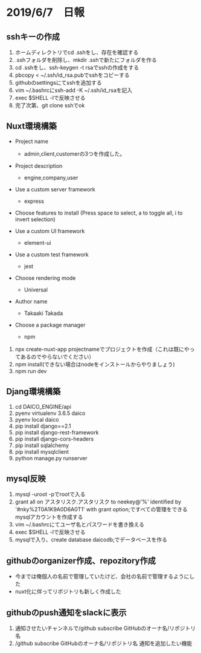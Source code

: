 # 2019/6/7　日報

## sshキーの作成

1. ホームディレクトリでcd .sshをし、存在を確認する
2. .sshフォルダを削除し、mkdir .sshで新たにフォルダを作る
3. cd .sshをし、ssh-keygen -t rsaでsshの作成をする
4. pbcopy < ~/.ssh/id_rsa.pubでsshをコピーする
5. githubのsettingsにてsshを追加する
6. vim ~/.bashrcにssh-add -K ~/.ssh/id_rsaを記入
7. exec $SHELL -lで反映させる
8. 完了次第、git clone sshでok

## Nuxt環境構築

* Project name

  * admin,client,customerの3つを作成した。

* Project description

  * engine,company,user

* Use a custom server framework

  * express

* Choose features to install (Press space to select, a to toggle all, i to invert selection)

* Use a custom UI framework

  * element-ui

* Use a custom test framework

  * jest

* Choose rendering mode

  * Universal

* Author name

  * Takaaki Takada

* Choose a package manager
  
  * npm

1. npx create-nuxt-app projectnameでプロジェクトを作成（これは既にやってあるのでやらないでください）
2. npm install(できない場合はnodeをインストールからやりましょう)
3. npm run dev

## Djang環境構築

1. cd DAICO_ENGINE/api
2. pyenv virtualenv 3.6.5 daico
3. pyenv local daico
4. pip install django==2.1
5. pip install django-rest-framework
6. pip install django-cors-headers
7. pip install sqlalchemy
8. pip install mysqlclient
9. python manage.py runserver

## mysql反映

1. mysql -uroot -pでrootで入る
2. grant all on アスタリスク.アスタリスク to neekey@'%' identified by '#nky%2T0A1K9A0D6A0T1' with grant option;ですべての管理をできるmysqlアカウントを作成する
3. vim ~/.bashrcにてユーザ名とパスワードを書き換える
4. exec $SHELL -lで反映させる
5. mysqlで入り、create database daicodb;でデータベースを作る


## githubのorganizer作成、repozitory作成

* 今までは俺個人の名前で管理していたけど、会社の名前で管理するようにした
* nuxt化に伴ってリポジトリも新しく作成した

## githubのpush通知をslackに表示

1. 通知させたいチャンネルで/github subscribe GitHubのオーナ名/リポジトリ名
2. /github subscribe GitHubのオーナ名/リポジトリ名 通知を追加したい機能